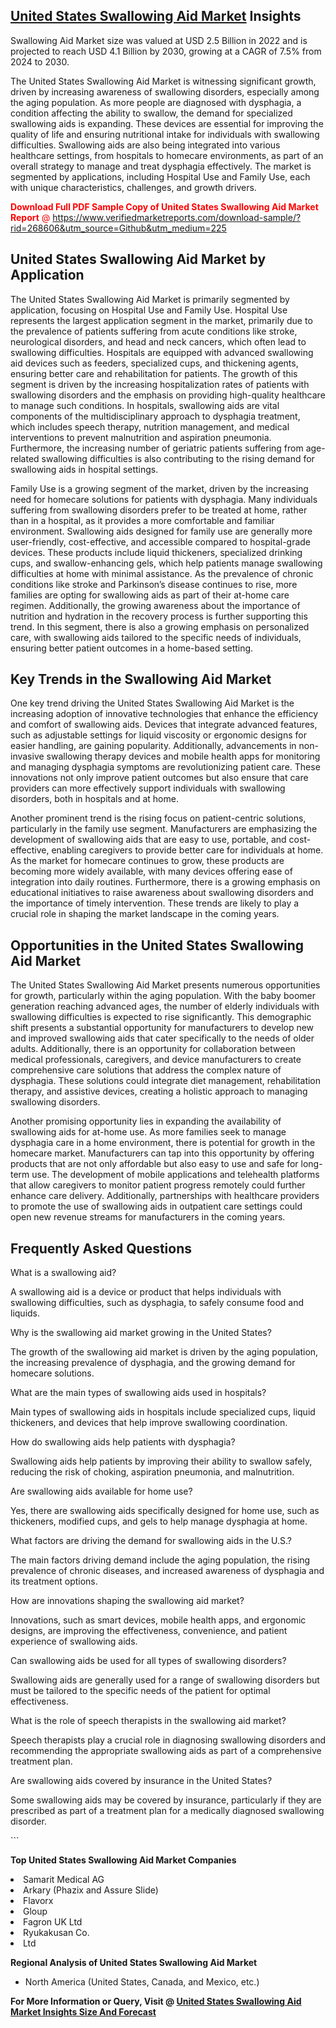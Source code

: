 <h2><a href="https://www.verifiedmarketreports.com/download-sample/?rid=268606&amp;utm_source=Github&amp;utm_medium=225" target="_blank">United States Swallowing Aid Market</a> Insights</h2><p>Swallowing Aid Market size was valued at USD 2.5 Billion in 2022 and is projected to reach USD 4.1 Billion by 2030, growing at a CAGR of 7.5% from 2024 to 2030.</p><p> <p>The United States Swallowing Aid Market is witnessing significant growth, driven by increasing awareness of swallowing disorders, especially among the aging population. As more people are diagnosed with dysphagia, a condition affecting the ability to swallow, the demand for specialized swallowing aids is expanding. These devices are essential for improving the quality of life and ensuring nutritional intake for individuals with swallowing difficulties. Swallowing aids are also being integrated into various healthcare settings, from hospitals to homecare environments, as part of an overall strategy to manage and treat dysphagia effectively. The market is segmented by applications, including Hospital Use and Family Use, each with unique characteristics, challenges, and growth drivers. <p><span class=""><span style="color: #ff0000;"><strong>Download Full PDF Sample Copy of United States Swallowing Aid Market Report</strong> @ </span><a href="https://www.verifiedmarketreports.com/download-sample/?rid=268606&amp;utm_source=Github&amp;utm_medium=225" target="_blank">https://www.verifiedmarketreports.com/download-sample/?rid=268606&amp;utm_source=Github&amp;utm_medium=225</a></span></p></p> <h2>United States Swallowing Aid Market by Application</h2> <p>The United States Swallowing Aid Market is primarily segmented by application, focusing on Hospital Use and Family Use. Hospital Use represents the largest application segment in the market, primarily due to the prevalence of patients suffering from acute conditions like stroke, neurological disorders, and head and neck cancers, which often lead to swallowing difficulties. Hospitals are equipped with advanced swallowing aid devices such as feeders, specialized cups, and thickening agents, ensuring better care and rehabilitation for patients. The growth of this segment is driven by the increasing hospitalization rates of patients with swallowing disorders and the emphasis on providing high-quality healthcare to manage such conditions. In hospitals, swallowing aids are vital components of the multidisciplinary approach to dysphagia treatment, which includes speech therapy, nutrition management, and medical interventions to prevent malnutrition and aspiration pneumonia. Furthermore, the increasing number of geriatric patients suffering from age-related swallowing difficulties is also contributing to the rising demand for swallowing aids in hospital settings.</p> <p>Family Use is a growing segment of the market, driven by the increasing need for homecare solutions for patients with dysphagia. Many individuals suffering from swallowing disorders prefer to be treated at home, rather than in a hospital, as it provides a more comfortable and familiar environment. Swallowing aids designed for family use are generally more user-friendly, cost-effective, and accessible compared to hospital-grade devices. These products include liquid thickeners, specialized drinking cups, and swallow-enhancing gels, which help patients manage swallowing difficulties at home with minimal assistance. As the prevalence of chronic conditions like stroke and Parkinson’s disease continues to rise, more families are opting for swallowing aids as part of their at-home care regimen. Additionally, the growing awareness about the importance of nutrition and hydration in the recovery process is further supporting this trend. In this segment, there is also a growing emphasis on personalized care, with swallowing aids tailored to the specific needs of individuals, ensuring better patient outcomes in a home-based setting.</p> <h2>Key Trends in the Swallowing Aid Market</h2> <p>One key trend driving the United States Swallowing Aid Market is the increasing adoption of innovative technologies that enhance the efficiency and comfort of swallowing aids. Devices that integrate advanced features, such as adjustable settings for liquid viscosity or ergonomic designs for easier handling, are gaining popularity. Additionally, advancements in non-invasive swallowing therapy devices and mobile health apps for monitoring and managing dysphagia symptoms are revolutionizing patient care. These innovations not only improve patient outcomes but also ensure that care providers can more effectively support individuals with swallowing disorders, both in hospitals and at home.</p> <p>Another prominent trend is the rising focus on patient-centric solutions, particularly in the family use segment. Manufacturers are emphasizing the development of swallowing aids that are easy to use, portable, and cost-effective, enabling caregivers to provide better care for individuals at home. As the market for homecare continues to grow, these products are becoming more widely available, with many devices offering ease of integration into daily routines. Furthermore, there is a growing emphasis on educational initiatives to raise awareness about swallowing disorders and the importance of timely intervention. These trends are likely to play a crucial role in shaping the market landscape in the coming years.</p> <h2>Opportunities in the United States Swallowing Aid Market</h2> <p>The United States Swallowing Aid Market presents numerous opportunities for growth, particularly within the aging population. With the baby boomer generation reaching advanced ages, the number of elderly individuals with swallowing difficulties is expected to rise significantly. This demographic shift presents a substantial opportunity for manufacturers to develop new and improved swallowing aids that cater specifically to the needs of older adults. Additionally, there is an opportunity for collaboration between medical professionals, caregivers, and device manufacturers to create comprehensive care solutions that address the complex nature of dysphagia. These solutions could integrate diet management, rehabilitation therapy, and assistive devices, creating a holistic approach to managing swallowing disorders.</p> <p>Another promising opportunity lies in expanding the availability of swallowing aids for at-home use. As more families seek to manage dysphagia care in a home environment, there is potential for growth in the homecare market. Manufacturers can tap into this opportunity by offering products that are not only affordable but also easy to use and safe for long-term use. The development of mobile applications and telehealth platforms that allow caregivers to monitor patient progress remotely could further enhance care delivery. Additionally, partnerships with healthcare providers to promote the use of swallowing aids in outpatient care settings could open new revenue streams for manufacturers in the coming years.</p> <h2>Frequently Asked Questions</h2> <p>What is a swallowing aid?</p> <p>A swallowing aid is a device or product that helps individuals with swallowing difficulties, such as dysphagia, to safely consume food and liquids.</p> <p>Why is the swallowing aid market growing in the United States?</p> <p>The growth of the swallowing aid market is driven by the aging population, the increasing prevalence of dysphagia, and the growing demand for homecare solutions.</p> <p>What are the main types of swallowing aids used in hospitals?</p> <p>Main types of swallowing aids in hospitals include specialized cups, liquid thickeners, and devices that help improve swallowing coordination.</p> <p>How do swallowing aids help patients with dysphagia?</p> <p>Swallowing aids help patients by improving their ability to swallow safely, reducing the risk of choking, aspiration pneumonia, and malnutrition.</p> <p>Are swallowing aids available for home use?</p> <p>Yes, there are swallowing aids specifically designed for home use, such as thickeners, modified cups, and gels to help manage dysphagia at home.</p> <p>What factors are driving the demand for swallowing aids in the U.S.?</p> <p>The main factors driving demand include the aging population, the rising prevalence of chronic diseases, and increased awareness of dysphagia and its treatment options.</p> <p>How are innovations shaping the swallowing aid market?</p> <p>Innovations, such as smart devices, mobile health apps, and ergonomic designs, are improving the effectiveness, convenience, and patient experience of swallowing aids.</p> <p>Can swallowing aids be used for all types of swallowing disorders?</p> <p>Swallowing aids are generally used for a range of swallowing disorders but must be tailored to the specific needs of the patient for optimal effectiveness.</p> <p>What is the role of speech therapists in the swallowing aid market?</p> <p>Speech therapists play a crucial role in diagnosing swallowing disorders and recommending the appropriate swallowing aids as part of a comprehensive treatment plan.</p> <p>Are swallowing aids covered by insurance in the United States?</p> <p>Some swallowing aids may be covered by insurance, particularly if they are prescribed as part of a treatment plan for a medically diagnosed swallowing disorder.</p> ```</p><p><strong>Top United States Swallowing Aid Market Companies</strong></p><div data-test-id=""><p><li>Samarit Medical AG</li><li> Arkary (Phazix and Assure Slide)</li><li> Flavorx</li><li> Gloup</li><li> Fagron UK Ltd</li><li> Ryukakusan Co.</li><li> Ltd</li></p><div><strong>Regional Analysis of&nbsp;United States Swallowing Aid Market</strong></div><ul><li dir="ltr"><p dir="ltr">North America&nbsp;(United States, Canada, and Mexico, etc.)</p></li></ul><p><strong>For More Information or Query, Visit @&nbsp;</strong><strong><a href="https://www.verifiedmarketreports.com/product/swallowing-aid-market/?utm_source=Github&amp;utm_medium=225" target="_blank">United States Swallowing Aid Market Insights Size And Forecast</a></strong></p></div>
